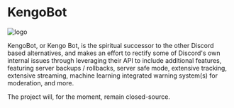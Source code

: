 # KengoBot

![logo](https://raw.githubusercontent.com/CSAndrew/KengoBot/develop/resources/KengoAltR.png?token=AIV2XJADYVECGO75YFTIUIC6LFAMC)

KengoBot, or Kengo Bot, is the spiritual successor to the other Discord based alternatives, and makes an effort to rectify some of Discord's own internal issues through leveraging their API to include additional features, featuring server backups / rollbacks, server safe mode, extensive tracking, extensive streaming, machine learning integrated warning system(s) for moderation, and more.

The project will, for the moment, remain closed-source.
